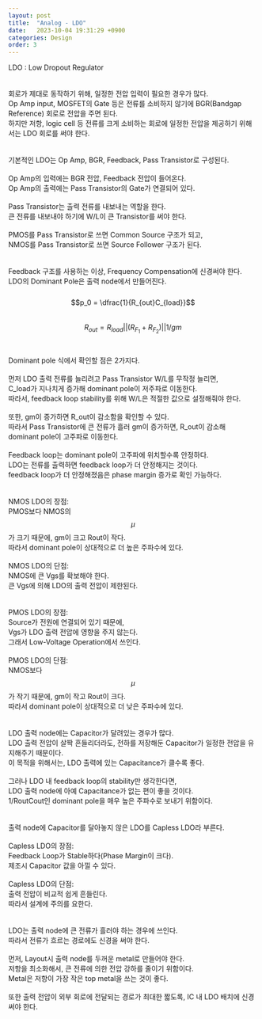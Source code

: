 ```yaml
---
layout: post
title:  "Analog - LDO"
date:   2023-10-04 19:31:29 +0900
categories: Design
order: 3
---
```


LDO : Low Dropout Regulator<br>
<br>
<br>
회로가 제대로 동작하기 위해, 일정한 전압 입력이 필요한 경우가 많다.<br>
Op Amp input, MOSFET의 Gate 등은 전류를 소비하지 않기에 BGR(Bandgap Reference) 회로로 전압을 주면 된다.<br>
하지만 저항, logic cell 등 전류를 크게 소비하는 회로에 일정한 전압을 제공하기 위해서는 LDO 회로를 써야 한다.<br>
<br>
<br>
기본적인 LDO는 Op Amp, BGR, Feedback, Pass Transistor로 구성된다.<br>
<br>
Op Amp의 입력에는 BGR 전압, Feedback 전압이 들어온다.<br>
Op Amp의 출력에는 Pass Transistor의 Gate가 연결되어 있다.<br>
<br>
Pass Transistor는 출력 전류를 내보내는 역할을 한다.<br>
큰 전류를 내보내야 하기에 W/L이 큰 Transistor를 써야 한다.<br>
<br>
PMOS를 Pass Transistor로 쓰면 Common Source 구조가 되고,<br>
NMOS를 Pass Transistor로 쓰면 Source Follower 구조가 된다.<br>
<br>
<br>
Feedback 구조를 사용하는 이상, Frequency Compensation에 신경써야 한다.<br>
LDO의 Dominant Pole은 출력 node에서 만들어진다.<br>
<br>
$$p_0 = \dfrac{1}{R_{out}C_{load}}$$<br>
$$R_{out}=R_{load}||(R_{F_1}+R_{F_2})||1/gm$$<br>
<br>
Dominant pole 식에서 확인할 점은 2가지다.<br>
<br>
먼저 LDO 출력 전류를 늘리려고 Pass Transistor W/L를 무작정 늘리면,<br>
C_load가 지나치게 증가해 dominant pole이 저주파로 이동한다.<br>
따라서, feedback loop stability를 위해 W/L은 적절한 값으로 설정해줘야 한다.<br>
<br>
또한, gm이 증가하면 R_out이 감소함을 확인할 수 있다.<br>
따라서 Pass Transistor에 큰 전류가 흘러 gm이 증가하면, R_out이 감소해 dominant pole이 고주파로 이동한다.<br>
<br>
Feedback loop는 dominant pole이 고주파에 위치할수록 안정하다.<br>
LDO는 전류를 출력하면 feedback loop가 더 안정해지는 것이다.<br>
feedback loop가 더 안정해졌음은 phase margin 증가로 확인 가능하다.<br>
<br>
<br>
NMOS LDO의 장점:<br>
PMOS보다 NMOS의 $$\mu$$가 크기 때문에, gm이 크고 Rout이 작다.<br>
따라서 dominant pole이 상대적으로 더 높은 주파수에 있다.<br>
<br>
NMOS LDO의 단점:<br>
NMOS에 큰 Vgs를 확보해야 한다.<br>
큰 Vgs에 의해 LDO의 출력 전압이 제한된다.<br>
<br>
<br>
PMOS LDO의 장점:<br>
Source가 전원에 연결되어 있기 때문에,<br>
Vgs가 LDO 출력 전압에 영향을 주지 않는다.<br>
그래서 Low-Voltage Operation에서 쓰인다.<br>
<br>
PMOS LDO의 단점:<br>
NMOS보다 $$\mu$$가 작기 때문에, gm이 작고 Rout이 크다.<br>
따라서 dominant pole이 상대적으로 더 낮은 주파수에 있다.<br>
<br>
<br>
LDO 출력 node에는 Capacitor가 달려있는 경우가 많다.<br>
LDO 출력 전압이 살짝 흔들리더라도, 전하를 저장해둔 Capacitor가 일정한 전압을 유지해주기 때문이다.<br>
이 목적을 위해서는, LDO 출력에 있는 Capacitance가 클수록 좋다.<br>
<br>
그러나 LDO 내 feedback loop의 stability만 생각한다면,<br>
LDO 출력 node에 아예 Capacitance가 없는 편이 좋을 것이다.<br>
1/RoutCout인 dominant pole을 매우 높은 주파수로 보내기 위함이다.<br>
<br>
<br>
출력 node에 Capacitor를 달아놓지 않은 LDO를 Capless LDO라 부른다.<br>
<br>
Capless LDO의 장점:<br>
Feedback Loop가 Stable하다(Phase Margin이 크다).<br>
제조시 Capacitor 값을 아낄 수 있다.<br>
<br>
Capless LDO의 단점:<br>
출력 전압이 비교적 쉽게 흔들린다.<br>
따라서 설계에 주의를 요한다.<br>
<br>
<br>
LDO는 출력 node에 큰 전류가 흘러야 하는 경우에 쓰인다.<br>
따라서 전류가 흐르는 경로에도 신경을 써야 한다.<br>
<br>
먼저, Layout시 출력 node를 두꺼운 metal로 만들어야 한다.<br>
저항을 최소화해서, 큰 전류에 의한 전압 강하를 줄이기 위함이다.<br>
Metal은 저항이 가장 작은 top metal을 쓰는 것이 좋다.<br>
<br>
또한 출력 전압이 외부 회로에 전달되는 경로가 최대한 짧도록, IC 내 LDO 배치에 신경써야 한다.<br>
<br>
<br>

